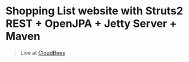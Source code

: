 # Shopping List website with Struts2 REST + OpenJPA + Jetty Server + Maven
> Live at [CloudBees](http://shopping-list.harrydang.cloudbees.net)
